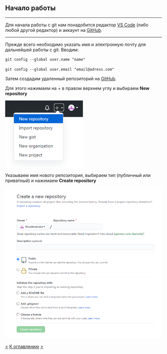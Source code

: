 ## Начало работы
___
Для начала работы с git нам понадобится редактор [VS Code](https://code.visualstudio.com/) (либо любой другой редактор) и аккаунт на [GitHub](https://github.com/).
___
Прежде всего необходимо указать имя и электронную почту для дальнейшей работы с git. Вводим:
```
git config --global user.name "name"

git config --global user.email "email@adress.com"
```
Затем создадим удаленный репозиторий на [GitHub](https://github.com/).

Для этого нажимаем на + в правом верхнем углу и выбираем __New repository__

![new-repository](assets/new-repository.png)

Указываем имя нового репозитория, выбираем тип (публичный или приватный) и нажимаем  __Create repository__

![create-repository](assets/create_repository.png)

[<](intro.md) [К оглавлению](readme.md) [>](local_repository.md)
